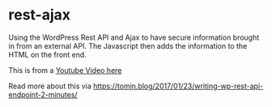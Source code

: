 # rest-ajax
Using the WordPress Rest API and Ajax to have secure information brought in from an external API.
The Javascript then adds the information to the HTML on the front end.

This is from a [Youtube Video here]()

Read more about this via https://tomjn.blog/2017/01/23/writing-wp-rest-api-endpoint-2-minutes/
